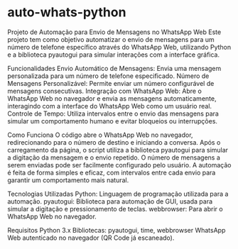 # auto-whats-python
Projeto de Automação para Envio de Mensagens no WhatsApp Web
Este projeto tem como objetivo automatizar o envio de mensagens para um número de telefone específico através do WhatsApp Web, utilizando Python e a biblioteca pyautogui para simular interações com a interface gráfica.

Funcionalidades
Envio Automático de Mensagens: Envia uma mensagem personalizada para um número de telefone especificado.
Número de Mensagens Personalizável: Permite enviar um número configurável de mensagens consecutivas.
Integração com WhatsApp Web: Abre o WhatsApp Web no navegador e envia as mensagens automaticamente, interagindo com a interface do WhatsApp Web como um usuário real.
Controle de Tempo: Utiliza intervalos entre o envio das mensagens para simular um comportamento humano e evitar bloqueios ou interrupções.

Como Funciona
O código abre o WhatsApp Web no navegador, redirecionando para o número de destino e iniciando a conversa.
Após o carregamento da página, o script utiliza a biblioteca pyautogui para simular a digitação da mensagem e o envio repetido.
O número de mensagens a serem enviadas pode ser facilmente configurado pelo usuário.
A automação é feita de forma simples e eficaz, com intervalos entre cada envio para garantir um comportamento mais natural.

Tecnologias Utilizadas
Python: Linguagem de programação utilizada para a automação.
pyautogui: Biblioteca para automação de GUI, usada para simular a digitação e pressionamento de teclas.
webbrowser: Para abrir o WhatsApp Web no navegador.

Requisitos
Python 3.x
Bibliotecas: pyautogui, time, webbrowser
WhatsApp Web autenticado no navegador (QR Code já escaneado).
